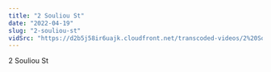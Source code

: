 ```yaml
---
title: "2 Souliou St"
date: "2022-04-19"
slug: "2-souliou-st"
vidSrc: "https://d2b5j58ir6uajk.cloudfront.net/transcoded-videos/2%20Souliou%20St.mp4"
---
```


2 Souliou St
